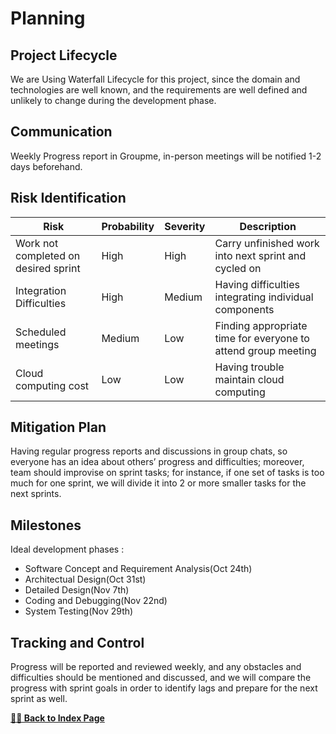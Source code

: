 # Planning

## Project Lifecycle

We are Using Waterfall Lifecycle for this project, since the domain and technologies are well known, and the requirements are well defined and unlikely to change during the development phase.

## Communication

Weekly Progress report in Groupme, in-person meetings will be notified 1-2 days beforehand.

## Risk Identification

|  Risk                                | Probability | Severity | Description                                                   |
|--------------------------------------|-------------|----------|---------------------------------------------------------------|
| Work not completed on desired sprint | High        | High     | Carry unfinished work into next sprint and cycled on          |
| Integration Difficulties             | High        | Medium   | Having difficulties integrating individual components         |
| Scheduled meetings                   | Medium      | Low      | Finding appropriate time for everyone to attend group meeting |
| Cloud computing cost                 | Low         | Low      | Having trouble maintain cloud computing                       |

## Mitigation Plan

Having regular progress reports and discussions in group chats, so everyone has an idea about others’ progress and difficulties; moreover, team should improvise on sprint tasks; for instance, if one set of tasks is too much for one sprint, we will divide it into 2 or more smaller tasks for the next sprints.

## Milestones

Ideal development phases : 
- Software Concept and Requirement Analysis(Oct 24th) 
- Architectual Design(Oct 31st)
- Detailed Design(Nov 7th) 
- Coding and Debugging(Nov 22nd) 
- System Testing(Nov 29th)

## Tracking and Control

Progress will be reported and reviewed weekly, and any obstacles and difficulties should be mentioned and discussed, and we will compare the progress with sprint goals in order to identify lags and prepare for the next sprint as well.

[**🏃‍♂️  Back to Index Page**](https://gtqifan.github.io/TodoPerfect/)